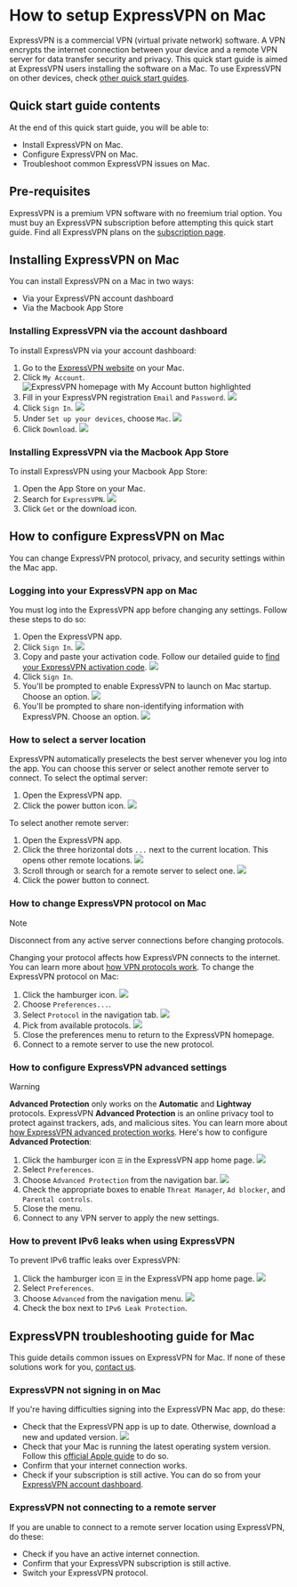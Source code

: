 # How to setup ExpressVPN on Mac
ExpressVPN is a commercial VPN (virtual private network) software. A VPN encrypts the internet connection between your device and a remote VPN server for data transfer security and privacy.
This quick start guide is aimed at ExpressVPN users installing the software on a Mac. To use ExpressVPN on other devices, check [other quick start guides](https://www.expressvpn.com/support/vpn-setup/).

## Quick start guide contents
At the end of this quick start guide, you will be able to:
* Install ExpressVPN on Mac.
* Configure ExpressVPN on Mac.
* Troubleshoot common ExpressVPN issues on Mac.

## Pre-requisites
ExpressVPN is a premium VPN software with no freemium trial option. You must buy an ExpressVPN subscription before attempting this quick start guide. Find all ExpressVPN plans on the [subscription page](https://www.expressvpn.com/order/).

## Installing ExpressVPN on Mac
You can install ExpressVPN on a Mac in two ways:
* Via your ExpressVPN account dashboard
* Via the Macbook App Store

### Installing ExpressVPN via the account dashboard
To install ExpressVPN via your account dashboard:
1. Go to the [ExpressVPN website](www.expressvpn.com) on your Mac.
2. Click `My Account`.
![ExpressVPN homepage with My Account button highlighted](https://i.postimg.cc/5y5nf8tY/1-copy.png)
3. Fill in your ExpressVPN registration `Email` and `Password`.
![](https://i.postimg.cc/xd7s507z/2.png)
4. Click `Sign In`.
![](https://i.postimg.cc/nL5d2H5z/SCR-20251024-pvsf.png)
5. Under `Set up your devices`, choose `Mac`.
![](https://i.postimg.cc/Bvyhpqyv/SCR-20251024-pwku.png)
6. Click `Download`.
![](https://i.postimg.cc/Z5ws9PxH/SCR-20251024-pwmt.png)

### Installing ExpressVPN via the Macbook App Store
To install ExpressVPN using your Macbook App Store:
1. Open the App Store on your Mac.
2. Search for `ExpressVPN`.
![](https://i.postimg.cc/bwmVG095/SCR-20251024-sfrj.jpg)
3. Click `Get` or the download icon.


## How to configure ExpressVPN on Mac
You can change ExpressVPN protocol, privacy, and security settings within the Mac app. 

### Logging into your ExpressVPN app on Mac
You must log into the ExpressVPN app before changing any settings. Follow these steps to do so:
1. Open the ExpressVPN app.
2. Click `Sign In`.
![](https://i.postimg.cc/P5XFrVYy/SCR-20251024-pyxi.jpg)
3. Copy and paste your activation code. Follow our detailed guide to [find your ExpressVPN activation code](https://www.expressvpn.com/support/manage-account/find-activation-code/).
![](https://i.postimg.cc/524kNKLq/SCR-20251024-pzmz.jpg)
4. Click `Sign In`.
5. You'll be prompted to enable ExpressVPN to launch on Mac startup. Choose an option.
![](https://i.postimg.cc/4xfFN2V6/SCR-20251024-qqab.jpg)
6. You'll be prompted to share non-identifying information with ExpressVPN. Choose an option.
![](https://i.postimg.cc/rwVYFZx4/SCR-20251024-qqav.jpg)

### How to select a server location
ExpressVPN automatically preselects the best server whenever you log into the app. You can choose this server or select another remote server to connect.
To select the optimal server:
1. Open the ExpressVPN app.
2. Click the power button icon.
![](https://i.postimg.cc/02dBv1Mv/SCR-20251024-qqvt.jpg)

To select another remote server:
1. Open the ExpressVPN app.
2. Click the three horizontal dots `...` next to the current location. This opens other remote locations.
![](https://i.postimg.cc/VkfHLZnr/SCR-20251024-qqwx.jpg)
3. Scroll through or search for a remote server to select one.
![](https://i.postimg.cc/P5XFrVYw/SCR-20251024-qrcz.jpg)
4. Click the power button to connect.


### How to change ExpressVPN protocol on Mac
>[!NOTE]
>Disconnect from any active server connections before changing protocols.

Changing your protocol affects how ExpressVPN connects to the internet. You can learn more about [how VPN protocols work](https://www.expressvpn.com/what-is-vpn/protocols).
To change the ExpressVPN protocol on Mac:
1. Click the hamburger icon.
![](https://i.postimg.cc/Qd8nxY1x/SCR-20251024-qrev.jpg)
2. Choose `Preferences...`.
3. Select `Protocol` in the navigation tab.
![](https://i.postimg.cc/X7czW6GX/SCR-20251024-qrnn.jpg)
4. Pick from available protocols.
![](https://i.postimg.cc/524kNKLV/SCR-20251024-qroq.jpg)
5. Close the preferences menu to return to the ExpressVPN homepage.
6. Connect to a remote server to use the new protocol.

### How to configure ExpressVPN advanced settings
>[!WARNING]
>**Advanced Protection** only works on the **Automatic** and **Lightway** protocols.
ExpressVPN **Advanced Protection** is an online privacy tool to protect against trackers, ads, and malicious sites. You can learn more about [how ExpressVPN advanced protection works](https://www.expressvpn.com/support/knowledge-hub/what-is-advanced-protection/).
Here's how to configure **Advanced Protection**:
1. Click the hamburger icon `☰` in the ExpressVPN app home page.
![](https://i.postimg.cc/Qd8nxY1x/SCR-20251024-qrev.jpg)
2. Select `Preferences`.
3. Choose `Advanced Protection` from the navigation bar.
![](https://i.postimg.cc/RVQDmx69/SCR-20251029-qooj.jpg)
4. Check the appropriate boxes to enable `Threat Manager`, `Ad blocker`, and `Parental controls`.
5. Close the menu.
6. Connect to any VPN server to apply the new settings.

### How to prevent IPv6 leaks when using ExpressVPN
To prevent IPv6 traffic leaks over ExpressVPN:
1. Click the hamburger icon `☰` in the ExpressVPN app home page.
![](https://i.postimg.cc/Qd8nxY1x/SCR-20251024-qrev.jpg)
1. Select `Preferences`.
2. Choose `Advanced` from the navigation menu.
![](https://i.postimg.cc/DydMh3J7/SCR-20251024-quql.jpg)
4. Check the box next to `IPv6 Leak Protection`.

## ExpressVPN troubleshooting guide for Mac
This guide details common issues on ExpressVPN for Mac. If none of these solutions work for you, [contact us](https://www.expressvpn.com/support/troubleshooting/contact-support-live-chat/).

### ExpressVPN not signing in on Mac
If you're having difficulties signing into the ExpressVPN Mac app, do these:
* Check that the ExpressVPN app is up to date. Otherwise, download a new and updated version.
![](https://i.postimg.cc/yYXbKCg6/SCR-20251029-qomw.jpg)
* Check that your Mac is running the latest operating system version. Follow this [official Apple guide](https://support.apple.com/en-ca/109033) to do so.
* Confirm that your internet connection works.
* Check if your subscription is still active. You can do so from your [ExpressVPN account dashboard](https://www.expressvpn.com/sign-in).

### ExpressVPN not connecting to a remote server
If you are unable to connect to a remote server location using ExpressVPN, do these:
* Check if you have an active internet connection.
* Confirm that your ExpressVPN subscription is still active.
* Switch your ExpressVPN protocol.
